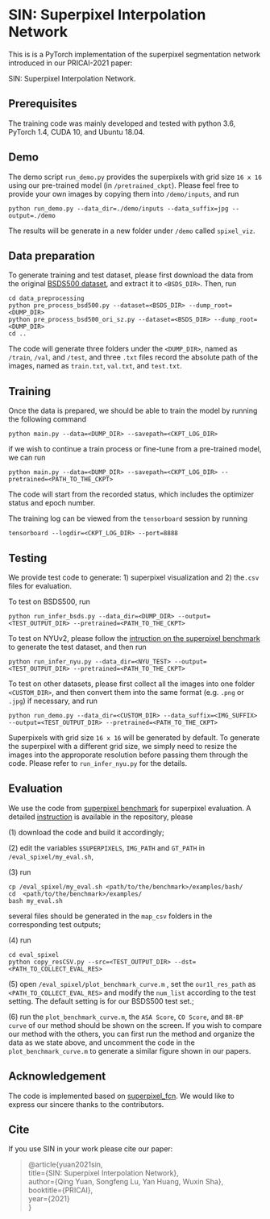 # SIN: Superpixel Interpolation Network

This is is a PyTorch implementation of the superpixel segmentation network introduced in our PRICAI-2021 paper:

SIN: Superpixel Interpolation Network.

## Prerequisites
The training code was mainly developed and tested with python 3.6, PyTorch 1.4, CUDA 10, and Ubuntu 18.04.


## Demo
The demo script ```run_demo.py``` provides the superpixels with grid size ```16 x 16``` using our pre-trained model (in ```/pretrained_ckpt```).
Please feel free to provide your own images by copying them into ```/demo/inputs```, and run 
```
python run_demo.py --data_dir=./demo/inputs --data_suffix=jpg --output=./demo 
```
The results will be generate in a new folder under ```/demo``` called ```spixel_viz```.

 
## Data preparation 
To generate training and test dataset, please first download the data from the original [BSDS500 dataset](http://www.eecs.berkeley.edu/Research/Projects/CS/vision/grouping/BSR/BSR_full.tgz), 
and extract it to  ```<BSDS_DIR>```. Then, run 
```
cd data_preprocessing
python pre_process_bsd500.py --dataset=<BSDS_DIR> --dump_root=<DUMP_DIR>
python pre_process_bsd500_ori_sz.py --dataset=<BSDS_DIR> --dump_root=<DUMP_DIR>
cd ..
```
The code will generate three folders under the ```<DUMP_DIR>```, named as ```/train```, ```/val```, and ```/test```, and three ```.txt``` files 
record the absolute path of the images, named as ```train.txt```, ```val.txt```, and ```test.txt```.


## Training
Once the data is prepared, we should be able to train the model by running the following command
```
python main.py --data=<DUMP_DIR> --savepath=<CKPT_LOG_DIR>
```

if we wish to continue a train process or fine-tune from a pre-trained model, we can run 
```
python main.py --data=<DUMP_DIR> --savepath=<CKPT_LOG_DIR> --pretrained=<PATH_TO_THE_CKPT> 
```
The code will start from the recorded status, which includes the optimizer status and epoch number. 

The training log can be viewed from the `tensorboard` session by running
```
tensorboard --logdir=<CKPT_LOG_DIR> --port=8888
```

## Testing
We provide test code to generate: 1) superpixel visualization and 2) the```.csv``` files  for evaluation. 

To test on BSDS500, run
```
python run_infer_bsds.py --data_dir=<DUMP_DIR> --output=<TEST_OUTPUT_DIR> --pretrained=<PATH_TO_THE_CKPT>
```

To test on NYUv2, please follow the [intruction on the superpixel benchmark](https://github.com/davidstutz/superpixel-benchmark/blob/master/docs/DATASETS.md)
 to generate the test dataset, and then run
```
python run_infer_nyu.py --data_dir=<NYU_TEST> --output=<TEST_OUTPUT_DIR> --pretrained=<PATH_TO_THE_CKPT>
```

To test on other datasets,  please first collect all the images into one folder ```<CUSTOM_DIR>```, and then convert them into the same 
format (e.g. ```.png``` or ```.jpg```) if necessary, and run
```
python run_demo.py --data_dir=<CUSTOM_DIR> --data_suffix=<IMG_SUFFIX> --output=<TEST_OUTPUT_DIR> --pretrained=<PATH_TO_THE_CKPT>
```
Superpixels with grid size ```16 x 16``` will be generated by default. To generate the superpixel with a different grid size, we simply need to 
 resize the images into the approporate resolution before passing them through the code. Please refer to ```run_infer_nyu.py``` for the details. 

## Evaluation
We use the code from [superpixel benchmark](https://github.com/davidstutz/superpixel-benchmark) for superpixel evaluation. 
A detailed  [instruction](https://github.com/davidstutz/superpixel-benchmark/blob/master/docs/BUILDING.md) is available in the repository, please
 
(1) download the code and build it accordingly;

(2) edit the variables ```$SUPERPIXELS```, ```IMG_PATH``` and ```GT_PATH``` in ```/eval_spixel/my_eval.sh```,

(3) run 
 ```
cp /eval_spixel/my_eval.sh <path/to/the/benchmark>/examples/bash/
cd  <path/to/the/benchmark>/examples/
bash my_eval.sh
 ```
several files should be generated in the ```map_csv``` folders in the corresponding test outputs;

(4) run 
```
cd eval_spixel
python copy_resCSV.py --src=<TEST_OUTPUT_DIR> --dst=<PATH_TO_COLLECT_EVAL_RES>
```
(5) open ```/eval_spixel/plot_benchmark_curve.m``` , set the ```our1l_res_path``` as  ```<PATH_TO_COLLECT_EVAL_RES>``` and modify the ```num_list``` 
according to the test setting. The default setting is for our BSDS500 test set.;

(6) run the ```plot_benchmark_curve.m```, the ```ASA Score```, ```CO Score```, and ```BR-BP curve```  of our method should
 be shown on the screen. If you wish to compare our method with the others, you can first run the method and organize the data 
 as we state above, and uncomment the code in the  ```plot_benchmark_curve.m``` to generate a similar figure shown in our papers.  

 
## Acknowledgement
The code is implemented based on [superpixel_fcn](hhttps://github.com/fuy34/superpixel_fcn). We would like to express our sincere thanks to the contributors.

## Cite
If you use SIN in your work please cite our paper:
> @article{yuan2021sin,  
          title={SIN: Superpixel Interpolation Network},  
          author={Qing Yuan, Songfeng Lu, Yan Huang, Wuxin Sha},  
          booktitle={PRICAI},  
          year={2021}  
}



